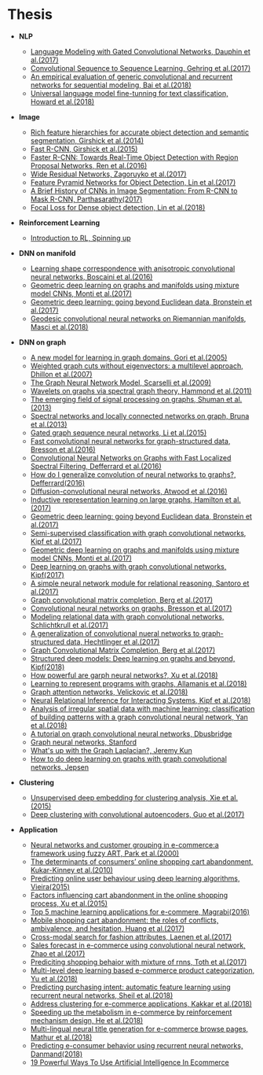 # Thesis

+ **NLP**
   - [Language Modeling with Gated Convolutional Networks, Dauphin et al.(2017)]()   
   - [Convolutional Sequence to Sequence Learning, Gehring et al.(2017)]()
   - [An empirical evaluation of generic convolutional and recurrent networks for sequential modeling, Bai et al.(2018)](https://arxiv.org/pdf/1803.01271.pdf)
   - [Universal language model fine-tunning for text classification, Howard et al.(2018)](https://arxiv.org/pdf/1801.06146.pdf)

+ **Image**
   - [Rich feature hierarchies for accurate object detection and semantic segmentation, Girshick et al.(2014)](https://arxiv.org/pdf/1311.2524.pdf)
   - [Fast R-CNN, Girshick et al.(2015)](https://arxiv.org/pdf/1504.08083.pdf)
   - [Faster R-CNN: Towards Real-Time Object
Detection with Region Proposal Networks, Ren et al.(2016)](https://arxiv.org/pdf/1506.01497.pdf)
   - [Wide Residual Networks, Zagoruyko et al.(2017)](https://arxiv.org/pdf/1605.07146.pdf)
   - [Feature Pyramid Networks for Object Detection, Lin et al.(2017)](https://arxiv.org/pdf/1612.03144.pdf) 
   - [A Brief History of CNNs in Image Segmentation: From R-CNN to Mask R-CNN, Parthasarathy(2017)](https://blog.athelas.com/a-brief-history-of-cnns-in-image-segmentation-from-r-cnn-to-mask-r-cnn-34ea83205de4)
   - [Focal Loss for Dense object detection, Lin et al.(2018)](https://arxiv.org/pdf/1708.02002.pdf)
   
+ **Reinforcement Learning**
   - [Introduction to RL, Spinning up]()

+ **DNN on manifold**
   - [Learning shape correspondence with anisotropic convolutional neural networks, Boscaini et al.(2016)]()
   - [Geometric deep learning on graphs and manifolds using mixture model CNNs, Monti et al.(2017)]()
   - [Geometric deep learning: going beyond Euclidean data, Bronstein et al.(2017)]()
   - [Geodesic convolutional neural networks on Riemannian manifolds, Masci et al.(2018)]()
   
+ **DNN on graph**
   - [A new model for learning in graph domains, Gori et al.(2005)]()
   - [Weighted graph cuts without eigenvectors: a multilevel approach, Dhillon et al.(2007)]()
   - [The Graph Neural Network Model, Scarselli et al.(2009)]()
   - [Wavelets on graphs via spectral graph theory, Hammond et al.(2011)]()
   - [The emerging field of signal processing on graphs, Shuman et al.(2013)]()
   - [Spectral networks and locally connected networks on graph, Bruna et al.(2013)]()
   - [Gated graph sequence neural networks, Li et al.(2015)]()
   - [Fast convolutional neural networks for graph-structured data, Bresson et al.(2016)]()
   - [Convolutional Neural Networks on Graphs with Fast Localized Spectral Filtering, Defferrard et al.(2016)]()
   - [How do I generalize convolution of neural networks to graphs?, Defferrard(2016)]()
   - [Diffusion-convolutional neural networks, Atwood et al.(2016)]()
   - [Inductive representation learning on large graphs, Hamilton et al.(2017)]()
   - [Geometric deep learning: going beyond Euclidean data, Bronstein et al.(2017)]()
   - [Semi-supervised classification with graph convolutional networks, Kipf et al.(2017)]()
   - [Geometric deep learning on graphs and manifolds using mixture model CNNs, Monti et al.(2017)]()
   - [Deep learning on graphs with graph convolutional networks, Kipf(2017)]()
   - [A simple neural network module for relational reasoning, Santoro et al.(2017)]()
   - [Graph convolutional matrix completion, Berg et al.(2017)]()
   - [Convolutional neural networks on graphs, Bresson et al.(2017)]()
   - [Modeling relational data with graph convolutional networks, Schlichtkrull et al.(2017)]()
   - [A generalization of convolutional nueral networks to graph-structured data, Hechtlinger et al.(2017)]()
   - [Graph Convolutional Matrix Completion, Berg et al.(2017)](https://arxiv.org/pdf/1706.02263.pdf)
   - [Structured deep models: Deep learning on graphs and beyond, Kipf(2018)]()
   - [How powerful are garph neural networks?, Xu et al.(2018)]()
   - [Learning to represent programs with graphs, Allamanis et al.(2018)]()
   - [Graph attention networks, Velickovic et al.(2018)]()
   - [Neural Relational Inference for Interacting Systems, Kipf et al.(2018)]()
   - [Analysis of irregular spatial data with machine learning: classification of building patterns with a graph convolutional neural network, Yan et al.(2018)]()
   - [A tutorial on graph convolutional neural networks, Dbusbridge]()
   - [Graph neural networks, Stanford]()
   - [What's up with the Graph Laplacian?, Jeremy Kun]()
   - [How to do deep learning on graphs with graph convolutional networks, Jepsen]()

+ **Clustering**
   - [Unsupervised deep embedding for clustering analysis, Xie et al.(2015)](https://arxiv.org/pdf/1511.06335.pdf)
   - [Deep clustering with convolutional autoencoders, Guo et al.(2017)](https://xifengguo.github.io/papers/ICONIP17-DCEC.pdf)

+ **Application**
   - [Neural networks and customer grouping in e-commerce:a framework using fuzzy ART, Park et al.(2000)]()
   - [The determinants of consumers’ online shopping cart abandonment, Kukar-Kinney et al.(2010)]()
   - [Predicting online user behaviour using deep learning algorithms, Vieira(2015)](https://www.researchgate.net/publication/284219029_Predicting_online_user_behaviour_using_deep_learning_algorithms)
   - [Factors influencing cart abandonment in the online shopping process, Xu et al.(2015)]()
   - [Top 5 machine learning applications for e-commere, Magrabi(2016)]()
   - [Mobile shopping cart abandonment: the roles of conflicts, ambivalence, and hesitation, Huang et al.(2017)]()
   - [Cross-modal search for fashion attributes, Laenen et al.(2017)]()
   - [Sales forecast in e-commerce using convolutional neural network, Zhao et al.(2017)]()
   - [Prediciting shopping behaior with mixture of rnns, Toth et al.(2017)]()
   - [Multi-level deep learning based e-commerce product categorization, Yu et al.(2018)]()
   - [Predicting purchasing intent: automatic feature learning using recurrent neural networks, Sheil et al.(2018)]()
   - [Address clustering for e-commerce applications, Kakkar et al.(2018)]()
   - [Speeding up the metabolism in e-commerce by reinforcement mechanism design, He et al.(2018)]()
   - [Multi-lingual neural title generation for e-commerce browse pages, Mathur et al.(2018)](http://aclweb.org/anthology/N18-3020)
   - [Predicting e-consumer behavior using recurrent neural networks, Danmand(2018)](https://blog.nirida.ai/predicting-e-commerce-consumer-behavior-using-recurrent-neural-networks-36e37f1aed22)
   - [19 Powerful Ways To Use Artificial Intelligence In Ecommerce](http://blog.linnworks.com/artificial-intelligence-in-ecommerce)
 
   
